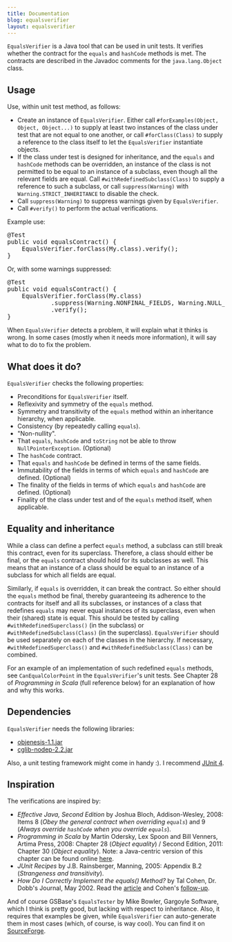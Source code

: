 ```yaml
---
title: Documentation
blog: equalsverifier
layout: equalsverifier
---
```

`EqualsVerifier` is a Java tool that can be used in unit tests. It verifies whether the contract for the `equals` and `hashCode` methods is met. The contracts are described in the Javadoc comments for the `java.lang.Object` class.


Usage
-----
Use, within unit test method, as follows:

* Create an instance of `EqualsVerifier`. Either call `#forExamples(Object, Object, Object...)` to supply at least two instances of the class under test that are not equal to one another, or call `#forClass(Class)` to supply a reference to the class itself to let the `EqualsVerifier` instantiate objects.
* If the class under test is designed for inheritance, and the `equals` and `hashCode` methods can be overridden, an instance of the class is not permitted to be equal to an instance of a subclass, even though all the relevant fields are equal. Call `#withRedefinedSubclass(Class)` to supply a reference to such a subclass, or call `suppress(Warning)` with `Warning.STRICT_INHERITANCE` to disable the check.
* Call `suppress(Warning)` to suppress warnings given by `EqualsVerifier`.
* Call `#verify()` to perform the actual verifications.

Example use:

<pre class="prettyprint">
@Test
public void equalsContract() {
    EqualsVerifier.forClass(My.class).verify();
}
</pre>

Or, with some warnings suppressed:

<pre class="prettyprint">
@Test
public void equalsContract() {
    EqualsVerifier.forClass(My.class)
            .suppress(Warning.NONFINAL_FIELDS, Warning.NULL_FIELDS)
            .verify();
}
</pre>

When `EqualsVerifier` detects a problem, it will explain what it thinks is wrong. In some cases (mostly when it needs more information), it will say what to do to fix the problem.


What does it do?
----------------
`EqualsVerifier` checks the following properties:

* Preconditions for `EqualsVerifier` itself.
* Reflexivity and symmetry of the `equals` method.
* Symmetry and transitivity of the `equals` method within an inheritance hierarchy, when applicable.
* Consistency (by repeatedly calling `equals`).
* "Non-nullity".
* That `equals`, `hashCode` and `toString` not be able to throw `NullPointerException`. (Optional)
* The `hashCode` contract.
* That `equals` and `hashCode` be defined in terms of the same fields.
* Immutability of the fields in terms of which `equals` and `hashCode` are defined. (Optional)
* The finality of the fields in terms of which `equals` and `hashCode` are defined. (Optional)
* Finality of the class under test and of the `equals` method itself, when applicable.


Equality and inheritance
------------------------
While a class can define a perfect `equals` method, a subclass can still break this contract, even for its superclass. Therefore, a class should either be final, or the `equals` contract should hold for its subclasses as well. This means that an instance of a class should be equal to an instance of a subclass for which all fields are equal.

Similarly, if `equals` is overridden, it can break the contract. So either should the `equals` method be final, thereby guaranteeing its adherence to the contracts for itself and all its subclasses, or instances of a class that redefines `equals` may never equal instances of its superclass, even when their (shared) state is equal. This should be tested by calling `#withRedefinedSuperclass()` (in the subclass) or `#withRedefinedSubclass(Class)` (in the superclass). `EqualsVerifier` should be used separately on each of the classes in the hierarchy. If necessary, `#withRedefinedSuperclass()` and `#withRedefinedSubclass(Class)` can be combined.

For an example of an implementation of such redefined `equals` methods, see `CanEqualColorPoint` in the `EqualsVerifier`'s unit tests. See Chapter 28 of _Programming in Scala_ (full reference below) for an explanation of how and why this works.


Dependencies
------------
`EqualsVerifier` needs the following libraries:

* [objenesis-1.1.jar](http://code.google.com/p/objenesis/)
* [cglib-nodep-2.2.jar](http://cglib.sourceforge.net/)

Also, a unit testing framework might come in handy :). I recommend [JUnit 4](http://www.junit.org/).


Inspiration
-----------
The verifications are inspired by:

* _Effective Java, Second Edition_ by Joshua Bloch, Addison-Wesley, 2008: Items 8 (_Obey the general contract when overriding `equals`_) and 9 (_Always override `hashCode` when you override `equals`_).
* _Programming in Scala_ by Martin Odersky, Lex Spoon and Bill Venners, Artima Press, 2008: Chapter 28 (_Object equality_) / Second Edition, 2011: Chapter 30 (_Object equality_). Note: a Java-centric version of this chapter can be found online [here](http://www.artima.com/lejava/articles/equality.html).
* _JUnit Recipes_ by J.B. Rainsberger, Manning, 2005: Appendix B.2 (_Strangeness and transitivity_).
* _How Do I Correctly Implement the equals() Method?_ by Tal Cohen, Dr. Dobb's Journal, May 2002. Read the [article](http://www.ddj.com/java/184405053) and Cohen's [follow-up](http://tal.forum2.org/equals).

And of course GSBase's `EqualsTester` by Mike Bowler, Gargoyle Software, which I think is pretty good, but lacking with respect to inheritance. Also, it requires that examples be given, while `EqualsVerifier` can auto-generate them in most cases (which, of course, is way cool). You can find it on [SourceForge](http://gsbase.sourceforge.net/index.html).
